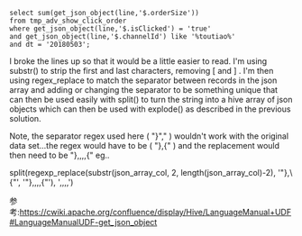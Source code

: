 



```
select sum(get_json_object(line,'$.orderSize'))
from tmp_adv_show_click_order
where get_json_object(line,'$.isClicked') = 'true'
and get_json_object(line,'$.channelId') like '%toutiao%'
and dt = '20180503';
```






I broke the lines up so that it would be a little easier to read. I'm using substr() to strip the first and last characters, removing [ and ] . I'm then using regex_replace to match the separator between records in the json array and adding or changing the separator to be something unique that can then be used easily with split() to turn the string into a hive array of json objects which can then be used with explode() as described in the previous solution.

Note, the separator regex used here ( "}"," ) wouldn't work with the original data set...the regex would have to be ( "},\{" ) and the replacement would then need to be "},,,,{" eg..

  split(regexp_replace(substr(json_array_col, 2, length(json_array_col)-2),
            '"},\\{"', '"},,,,{"'), ',,,,')















参考:https://cwiki.apache.org/confluence/display/Hive/LanguageManual+UDF#LanguageManualUDF-get_json_object
